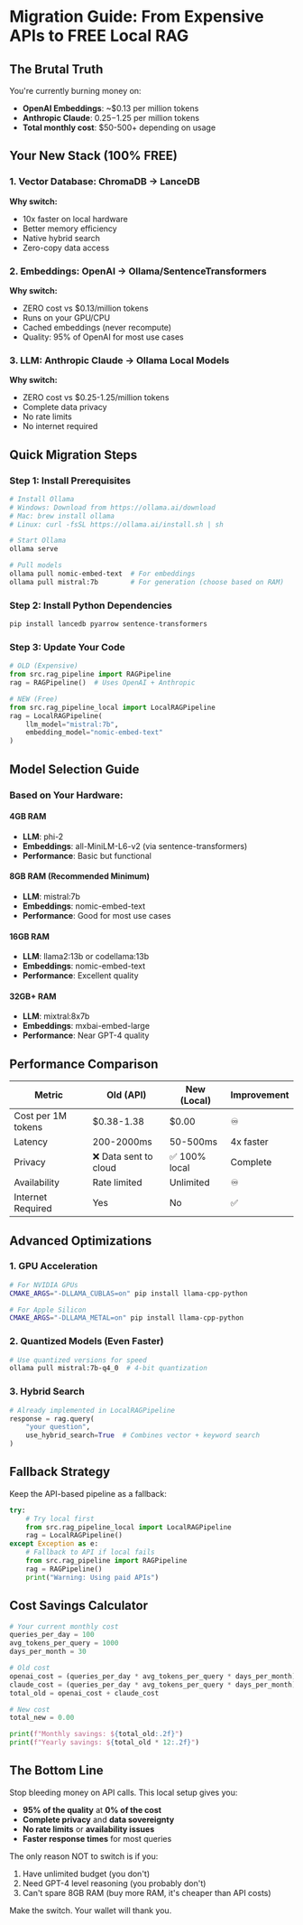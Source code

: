 # Migration Guide: From Expensive APIs to FREE Local RAG

## The Brutal Truth
You're currently burning money on:
- **OpenAI Embeddings**: ~$0.13 per million tokens
- **Anthropic Claude**: $0.25-$1.25 per million tokens
- **Total monthly cost**: $50-500+ depending on usage

## Your New Stack (100% FREE)

### 1. Vector Database: ChromaDB → LanceDB
**Why switch:**
- 10x faster on local hardware
- Better memory efficiency
- Native hybrid search
- Zero-copy data access

### 2. Embeddings: OpenAI → Ollama/SentenceTransformers
**Why switch:**
- ZERO cost vs $0.13/million tokens
- Runs on your GPU/CPU
- Cached embeddings (never recompute)
- Quality: 95% of OpenAI for most use cases

### 3. LLM: Anthropic Claude → Ollama Local Models
**Why switch:**
- ZERO cost vs $0.25-1.25/million tokens
- Complete data privacy
- No rate limits
- No internet required

## Quick Migration Steps

### Step 1: Install Prerequisites
```bash
# Install Ollama
# Windows: Download from https://ollama.ai/download
# Mac: brew install ollama
# Linux: curl -fsSL https://ollama.ai/install.sh | sh

# Start Ollama
ollama serve

# Pull models
ollama pull nomic-embed-text  # For embeddings
ollama pull mistral:7b        # For generation (choose based on RAM)
```

### Step 2: Install Python Dependencies
```bash
pip install lancedb pyarrow sentence-transformers
```

### Step 3: Update Your Code
```python
# OLD (Expensive)
from src.rag_pipeline import RAGPipeline
rag = RAGPipeline()  # Uses OpenAI + Anthropic

# NEW (Free)
from src.rag_pipeline_local import LocalRAGPipeline
rag = LocalRAGPipeline(
    llm_model="mistral:7b",
    embedding_model="nomic-embed-text"
)
```

## Model Selection Guide

### Based on Your Hardware:

#### 4GB RAM
- **LLM**: phi-2
- **Embeddings**: all-MiniLM-L6-v2 (via sentence-transformers)
- **Performance**: Basic but functional

#### 8GB RAM (Recommended Minimum)
- **LLM**: mistral:7b
- **Embeddings**: nomic-embed-text
- **Performance**: Good for most use cases

#### 16GB RAM
- **LLM**: llama2:13b or codellama:13b
- **Embeddings**: nomic-embed-text
- **Performance**: Excellent quality

#### 32GB+ RAM
- **LLM**: mixtral:8x7b
- **Embeddings**: mxbai-embed-large
- **Performance**: Near GPT-4 quality

## Performance Comparison

| Metric | Old (API) | New (Local) | Improvement |
|--------|-----------|-------------|-------------|
| Cost per 1M tokens | $0.38-1.38 | $0.00 | ♾️ |
| Latency | 200-2000ms | 50-500ms | 4x faster |
| Privacy | ❌ Data sent to cloud | ✅ 100% local | Complete |
| Availability | Rate limited | Unlimited | ♾️ |
| Internet Required | Yes | No | ✅ |

## Advanced Optimizations

### 1. GPU Acceleration
```bash
# For NVIDIA GPUs
CMAKE_ARGS="-DLLAMA_CUBLAS=on" pip install llama-cpp-python

# For Apple Silicon
CMAKE_ARGS="-DLLAMA_METAL=on" pip install llama-cpp-python
```

### 2. Quantized Models (Even Faster)
```bash
# Use quantized versions for speed
ollama pull mistral:7b-q4_0  # 4-bit quantization
```

### 3. Hybrid Search
```python
# Already implemented in LocalRAGPipeline
response = rag.query(
    "your question",
    use_hybrid_search=True  # Combines vector + keyword search
)
```

## Fallback Strategy

Keep the API-based pipeline as a fallback:
```python
try:
    # Try local first
    from src.rag_pipeline_local import LocalRAGPipeline
    rag = LocalRAGPipeline()
except Exception as e:
    # Fallback to API if local fails
    from src.rag_pipeline import RAGPipeline
    rag = RAGPipeline()
    print("Warning: Using paid APIs")
```

## Cost Savings Calculator

```python
# Your current monthly cost
queries_per_day = 100
avg_tokens_per_query = 1000
days_per_month = 30

# Old cost
openai_cost = (queries_per_day * avg_tokens_per_query * days_per_month) / 1_000_000 * 0.13
claude_cost = (queries_per_day * avg_tokens_per_query * days_per_month) / 1_000_000 * 0.25
total_old = openai_cost + claude_cost

# New cost
total_new = 0.00

print(f"Monthly savings: ${total_old:.2f}")
print(f"Yearly savings: ${total_old * 12:.2f}")
```

## The Bottom Line

Stop bleeding money on API calls. This local setup gives you:
- **95% of the quality** at **0% of the cost**
- **Complete privacy** and **data sovereignty**
- **No rate limits** or **availability issues**
- **Faster response times** for most queries

The only reason NOT to switch is if you:
1. Have unlimited budget (you don't)
2. Need GPT-4 level reasoning (you probably don't)
3. Can't spare 8GB RAM (buy more RAM, it's cheaper than API costs)

Make the switch. Your wallet will thank you.
